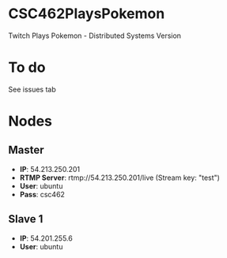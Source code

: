 # CSC462PlaysPokemon
Twitch Plays Pokemon - Distributed Systems Version

# To do
See issues tab

# Nodes
## Master
- __IP__: 54.213.250.201
- __RTMP Server__: rtmp://54.213.250.201/live (Stream key: "test")
- __User__: ubuntu 
- __Pass__: csc462

## Slave 1
- __IP__: 54.201.255.6
- __User__: ubuntu 

